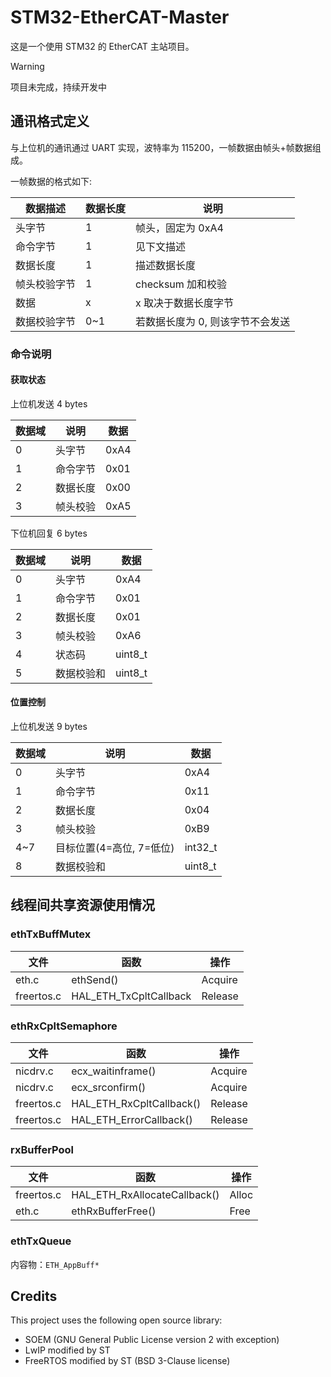 # STM32-EtherCAT-Master

这是一个使用 STM32 的 EtherCAT 主站项目。

> [!WARNING]
> 项目未完成，持续开发中

## 通讯格式定义

与上位机的通讯通过 UART 实现，波特率为 115200，一帧数据由帧头+帧数据组成。

一帧数据的格式如下:

| 数据描述     | 数据长度 | 说明                             |
| ------------ | -------- | -------------------------------- |
| 头字节       | 1        | 帧头，固定为 0xA4                |
| 命令字节     | 1        | 见下文描述                       |
| 数据长度     | 1        | 描述数据长度                     |
| 帧头校验字节 | 1        | checksum 加和校验                |
| 数据         | x        | x 取决于数据长度字节             |
| 数据校验字节 | 0~1      | 若数据长度为 0, 则该字节不会发送 |

### 命令说明

#### 获取状态

上位机发送 4 bytes

| 数据域 | 说明     | 数据 |
| ------ | -------- | ---- |
| 0      | 头字节   | 0xA4 |
| 1      | 命令字节 | 0x01 |
| 2      | 数据长度 | 0x00 |
| 3      | 帧头校验 | 0xA5 |

下位机回复 6 bytes

| 数据域 | 说明       | 数据    |
| ------ | ---------- | ------- |
| 0      | 头字节     | 0xA4    |
| 1      | 命令字节   | 0x01    |
| 2      | 数据长度   | 0x01    |
| 3      | 帧头校验   | 0xA6    |
| 4      | 状态码     | uint8_t |
| 5      | 数据校验和 | uint8_t |

#### 位置控制

上位机发送 9 bytes

| 数据域 | 说明                     | 数据    |
| ------ | ------------------------ | ------- |
| 0      | 头字节                   | 0xA4    |
| 1      | 命令字节                 | 0x11    |
| 2      | 数据长度                 | 0x04    |
| 3      | 帧头校验                 | 0xB9    |
| 4~7    | 目标位置(4=高位, 7=低位) | int32_t |
| 8      | 数据校验和               | uint8_t |

## 线程间共享资源使用情况

### ethTxBuffMutex

文件 | 函数 | 操作
--- | --- | ---
eth.c | ethSend() | Acquire
freertos.c | HAL_ETH_TxCpltCallback | Release

### ethRxCpltSemaphore

文件 | 函数 | 操作
--- | --- | ---
nicdrv.c | ecx_waitinframe() | Acquire
nicdrv.c | ecx_srconfirm() | Acquire
freertos.c | HAL_ETH_RxCpltCallback() | Release
freertos.c | HAL_ETH_ErrorCallback() | Release

### rxBufferPool

文件 | 函数 | 操作
--- | --- | ---
freertos.c | HAL_ETH_RxAllocateCallback() | Alloc
eth.c | ethRxBufferFree() | Free

### ethTxQueue

内容物：`ETH_AppBuff*` 

## Credits

This project uses the following open source library:
- SOEM (GNU General Public License version 2 with exception)
- LwIP modified by ST 
- FreeRTOS modified by ST (BSD 3-Clause license)
